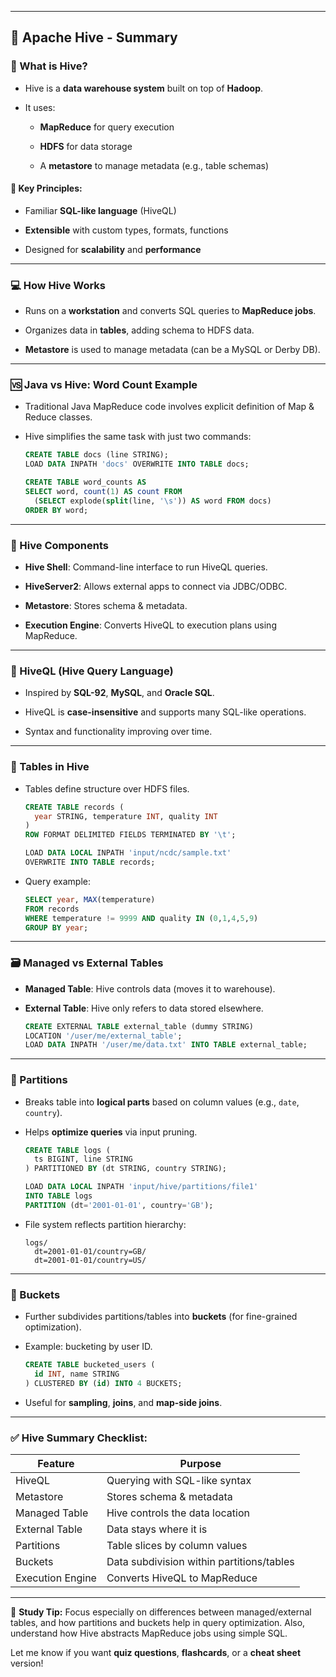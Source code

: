 
---

## 🐝 Apache Hive - Summary

### 📌 What is Hive?

- Hive is a **data warehouse system** built on top of **Hadoop**.
    
- It uses:
    
    - **MapReduce** for query execution
        
    - **HDFS** for data storage
        
    - A **metastore** to manage metadata (e.g., table schemas)
        

#### 🧱 Key Principles:

- Familiar **SQL-like language** (HiveQL)
    
- **Extensible** with custom types, formats, functions
    
- Designed for **scalability** and **performance**
    

---

### 💻 How Hive Works

- Runs on a **workstation** and converts SQL queries to **MapReduce jobs**.
    
- Organizes data in **tables**, adding schema to HDFS data.
    
- **Metastore** is used to manage metadata (can be a MySQL or Derby DB).
    

---

### 🆚 Java vs Hive: Word Count Example

- Traditional Java MapReduce code involves explicit definition of Map & Reduce classes.
    
- Hive simplifies the same task with just two commands:
    
    ```sql
    CREATE TABLE docs (line STRING);
    LOAD DATA INPATH 'docs' OVERWRITE INTO TABLE docs;
    
    CREATE TABLE word_counts AS
    SELECT word, count(1) AS count FROM
      (SELECT explode(split(line, '\s')) AS word FROM docs)
    ORDER BY word;
    ```
    

---

### 🧩 Hive Components

- **Hive Shell**: Command-line interface to run HiveQL queries.
    
- **HiveServer2**: Allows external apps to connect via JDBC/ODBC.
    
- **Metastore**: Stores schema & metadata.
    
- **Execution Engine**: Converts HiveQL to execution plans using MapReduce.
    

---

### 📝 HiveQL (Hive Query Language)

- Inspired by **SQL-92**, **MySQL**, and **Oracle SQL**.
    
- HiveQL is **case-insensitive** and supports many SQL-like operations.
    
- Syntax and functionality improving over time.
    

---

### 📂 Tables in Hive

- Tables define structure over HDFS files.
    
    ```sql
    CREATE TABLE records (
      year STRING, temperature INT, quality INT
    )
    ROW FORMAT DELIMITED FIELDS TERMINATED BY '\t';
    
    LOAD DATA LOCAL INPATH 'input/ncdc/sample.txt'
    OVERWRITE INTO TABLE records;
    ```
    
- Query example:
    
    ```sql
    SELECT year, MAX(temperature)
    FROM records
    WHERE temperature != 9999 AND quality IN (0,1,4,5,9)
    GROUP BY year;
    ```
    

---

### 🗃️ Managed vs External Tables

- **Managed Table**: Hive controls data (moves it to warehouse).
    
- **External Table**: Hive only refers to data stored elsewhere.
    
    ```sql
    CREATE EXTERNAL TABLE external_table (dummy STRING)
    LOCATION '/user/me/external_table';
    LOAD DATA INPATH '/user/me/data.txt' INTO TABLE external_table;
    ```
    

---

### 🧩 Partitions

- Breaks table into **logical parts** based on column values (e.g., `date`, `country`).
    
- Helps **optimize queries** via input pruning.
    
    ```sql
    CREATE TABLE logs (
      ts BIGINT, line STRING
    ) PARTITIONED BY (dt STRING, country STRING);
    
    LOAD DATA LOCAL INPATH 'input/hive/partitions/file1'
    INTO TABLE logs
    PARTITION (dt='2001-01-01', country='GB');
    ```
    
- File system reflects partition hierarchy:
    
    ```
    logs/
      dt=2001-01-01/country=GB/
      dt=2001-01-01/country=US/
    ```
    

---

### 🧺 Buckets

- Further subdivides partitions/tables into **buckets** (for fine-grained optimization).
    
- Example: bucketing by user ID.
    
    ```sql
    CREATE TABLE bucketed_users (
      id INT, name STRING
    ) CLUSTERED BY (id) INTO 4 BUCKETS;
    ```
    
- Useful for **sampling**, **joins**, and **map-side joins**.
    

---

### ✅ Hive Summary Checklist:

|Feature|Purpose|
|---|---|
|HiveQL|Querying with SQL-like syntax|
|Metastore|Stores schema & metadata|
|Managed Table|Hive controls the data location|
|External Table|Data stays where it is|
|Partitions|Table slices by column values|
|Buckets|Data subdivision within partitions/tables|
|Execution Engine|Converts HiveQL to MapReduce|

---

🧠 **Study Tip:** Focus especially on differences between managed/external tables, and how partitions and buckets help in query optimization. Also, understand how Hive abstracts MapReduce jobs using simple SQL.

Let me know if you want **quiz questions**, **flashcards**, or a **cheat sheet** version!